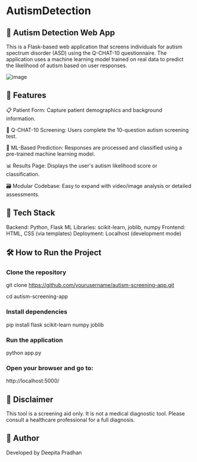 # AutismDetection
## 🧠 Autism Detection Web App
This is a Flask-based web application that screens individuals for autism spectrum disorder (ASD) using the Q-CHAT-10 questionnaire. The application uses a machine learning model trained on real data to predict the likelihood of autism based on user responses.

![image](https://github.com/user-attachments/assets/9a30178a-c59d-4a05-94e2-b6ea6031b4fc)

## 🚀 Features
📋 Patient Form: Capture patient demographics and background information.

🤖 Q-CHAT-10 Screening: Users complete the 10-question autism screening test.

🧠 ML-Based Prediction: Responses are processed and classified using a pre-trained machine learning model.

📊 Results Page: Displays the user's autism likelihood score or classification.

🗃️ Modular Codebase: Easy to expand with video/image analysis or detailed assessments.

## 🧪 Tech Stack
Backend: Python, Flask
ML Libraries: scikit-learn, joblib, numpy
Frontend: HTML, CSS (via templates)
Deployment: Localhost (development mode)

## 🛠️ How to Run the Project

### Clone the repository

git clone https://github.com/yourusername/autism-screening-app.git

cd autism-screening-app

### Install dependencies

pip install flask scikit-learn numpy joblib

### Run the application

python app.py

### Open your browser and go to:

http://localhost:5000/

## 📌 Disclaimer
This tool is a screening aid only. It is not a medical diagnostic tool. Please consult a healthcare professional for a full diagnosis.

## 🙌 Author
Developed by Deepita Pradhan
